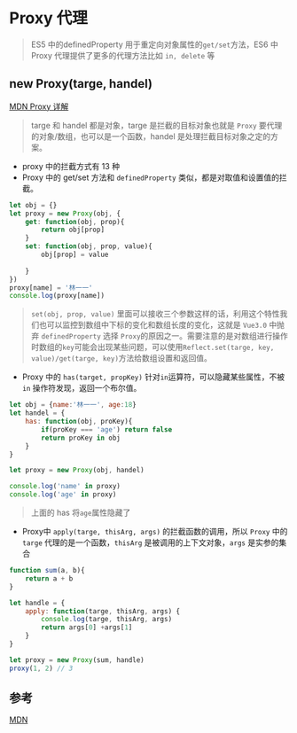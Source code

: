 # Proxy 代理
> ES5 中的definedProperty 用于重定向对象属性的`get/set`方法，ES6 中 Proxy 代理提供了更多的代理方法比如 `in, delete` 等

## new Proxy(targe, handel)
[MDN Proxy 详解](https://developer.mozilla.org/zh-CN/docs/Web/JavaScript/Reference/Global_Objects/Proxy)
> targe 和 handel 都是对象，targe 是拦截的目标对象也就是 `Proxy` 要代理的对象/数组，也可以是一个函数，handel 是处理拦截目标对象之定的方案。
* proxy 中的拦截方式有 13 种
* Proxy 中的 get/set 方法和 `definedProperty` 类似，都是对取值和设置值的拦截。
``` js
let obj = {}
let proxy = new Proxy(obj, {
    get: function(obj, prop){
        return obj[prop]
    }
    set: function(obj, prop, value){
        obj[prop] = value
        
    }
})
proxy[name] = '林一一'
console.log(proxy[name])
```
> `set(obj, prop, value)` 里面可以接收三个参数这样的话，利用这个特性我们也可以监控到数组中下标的变化和数组长度的变化，这就是 `Vue3.0` 中抛弃 `definedProperty` 选择 `Proxy`的原因之一。需要注意的是对数组进行操作时数组的`key`可能会出现某些问题，可以使用`Reflect.set(targe, key, value)/get(targe, key)`方法给数组设置和返回值。
* Proxy 中的 `has(target, propKey)` 针对`in`运算符，可以隐藏某些属性，不被 `in` 操作符发现，返回一个布尔值。
``` js
let obj = {name:'林一一', age:18}
let handel = {
    has: function(obj, proKey){
        if(proKey === 'age') return false
        return proKey in obj
    }
}

let proxy = new Proxy(obj, handel)

console.log('name' in proxy)
console.log('age' in proxy)
```
> 上面的 has 将`age`属性隐藏了
* Proxy中 `apply(targe, thisArg, args)` 的拦截函数的调用，所以 `Proxy` 中的 `targe` 代理的是一个函数，`thisArg` 是被调用的上下文对象，`args` 是实参的集合
``` js
function sum(a, b){
    return a + b
}

let handle = {
    apply: function(targe, thisArg, args) {
        console.log(targe, thisArg, args)
        return args[0] +args[1]
    }
}

let proxy = new Proxy(sum, handle)
proxy(1, 2) // 3
```


## 参考
[MDN](https://developer.mozilla.org/zh-CN/docs/Web/JavaScript/Reference/Global_Objects/Proxy/Proxy/apply)




